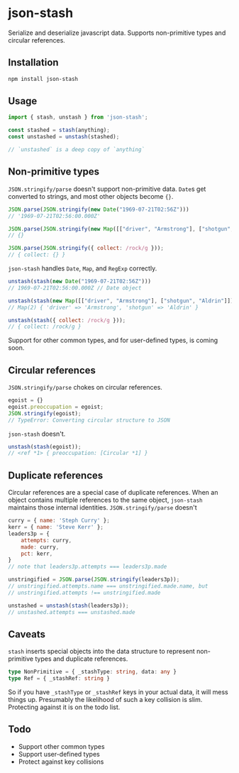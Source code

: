 # json-stash

Serialize and deserialize javascript data. Supports non-primitive types and circular references.

## Installation

```bash
npm install json-stash
```

## Usage

```javascript
import { stash, unstash } from 'json-stash';

const stashed = stash(anything);
const unstashed = unstash(stashed);

// `unstashed` is a deep copy of `anything`
```

## Non-primitive types

`JSON.stringify/parse` doesn't support non-primitive data. `Date`s get converted to strings, and most other objects become `{}`.

```javascript
JSON.parse(JSON.stringify(new Date("1969-07-21T02:56Z")))
// '1969-07-21T02:56:00.000Z'

JSON.parse(JSON.stringify(new Map([["driver", "Armstrong"], ["shotgun", "Aldrin"]])))
// {}

JSON.parse(JSON.stringify({ collect: /rock/g }));
// { collect: {} }
```

`json-stash` handles `Date`, `Map`, and `RegExp` correctly.

```javascript
unstash(stash(new Date("1969-07-21T02:56Z")))
// 1969-07-21T02:56:00.000Z // Date object

unstash(stash(new Map([["driver", "Armstrong"], ["shotgun", "Aldrin"]])))
// Map(2) { 'driver' => 'Armstrong', 'shotgun' => 'Aldrin' }

unstash(stash({ collect: /rock/g }));
// { collect: /rock/g }
```

Support for other common types, and for user-defined types, is coming soon.

## Circular references

`JSON.stringify/parse` chokes on circular references.

```javascript
egoist = {}
egoist.preoccupation = egoist;
JSON.stringify(egoist);
// TypeError: Converting circular structure to JSON
```

`json-stash` doesn't.

```javascript
unstash(stash(egoist));
// <ref *1> { preoccupation: [Circular *1] }
```

## Duplicate references

Circular references are a special case of duplicate references. 
When an object contains multiple references to the same object, `json-stash`
maintains those internal identities. `JSON.stringify/parse` doesn't

```javascript
curry = { name: 'Steph Curry' };
kerr = { name: 'Steve Kerr' };
leaders3p = {
    attempts: curry,
    made: curry,
    pct: kerr,
}
// note that leaders3p.attempts === leaders3p.made

unstringified = JSON.parse(JSON.stringify(leaders3p));
// unstringified.attempts.name === unstringified.made.name, but
// unstringified.attempts !== unstringified.made

unstashed = unstash(stash(leaders3p));
// unstashed.attempts === unstashed.made
```

## Caveats

`stash` inserts special objects into the data structure to represent non-primitive types and duplicate references.

```typescript
type NonPrimitive = { _stashType: string, data: any }
type Ref = { _stashRef: string }
```

So if you have `_stashType` or `_stashRef` keys in your actual data, it will mess things up. 
Presumably the likelihood of such a key collision is slim. Protecting against it is on the todo list.

## Todo

- Support other common types
- Support user-defined types 
- Protect against key collisions
